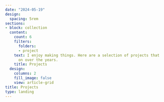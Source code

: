 ```yaml
---
date: "2024-05-19"
design:
  spacing: 5rem
sections:
- block: collection
  content:
    count: 6
    filters:
      folders:
      - project
    text: I enjoy making things. Here are a selection of projects that I have worked
      on over the years.
    title: Projects
  design:
    columns: 2
    fill_image: false
    view: article-grid
title: Projects
type: landing
---
```


